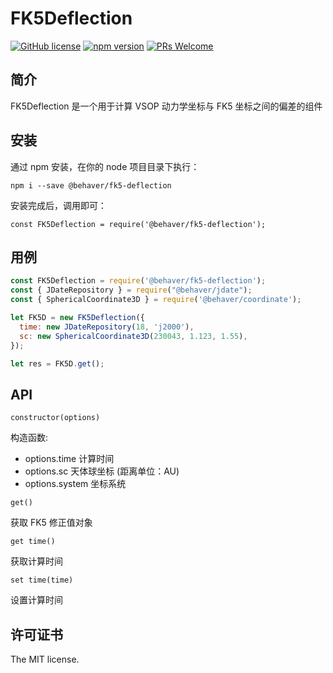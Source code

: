 # FK5Deflection

[![GitHub license](https://img.shields.io/badge/license-MIT-brightgreen.svg)](#) [![npm version](https://img.shields.io/npm/v/react.svg?style=flat)](https://www.npmjs.com/package/@behaver/fk5-deflection) [![PRs Welcome](https://img.shields.io/badge/PRs-welcome-brightgreen.svg)](#)

## 简介

FK5Deflection 是一个用于计算 VSOP 动力学坐标与 FK5 坐标之间的偏差的组件

## 安装

通过 npm 安装，在你的 node 项目目录下执行：

`npm i --save @behaver/fk5-deflection`

安装完成后，调用即可：

`const FK5Deflection = require('@behaver/fk5-deflection');`

## 用例

```js
const FK5Deflection = require('@behaver/fk5-deflection');
const { JDateRepository } = require("@behaver/jdate");
const { SphericalCoordinate3D } = require('@behaver/coordinate');

let FK5D = new FK5Deflection({
  time: new JDateRepository(18, 'j2000'),
  sc: new SphericalCoordinate3D(230043, 1.123, 1.55),
});

let res = FK5D.get();
```

## API

`constructor(options)`

构造函数:

* options.time   计算时间
* options.sc     天体球坐标 (距离单位：AU)
* options.system 坐标系统

`get()`

获取 FK5 修正值对象

`get time()`

获取计算时间

`set time(time)`

设置计算时间

## 许可证书

The MIT license.